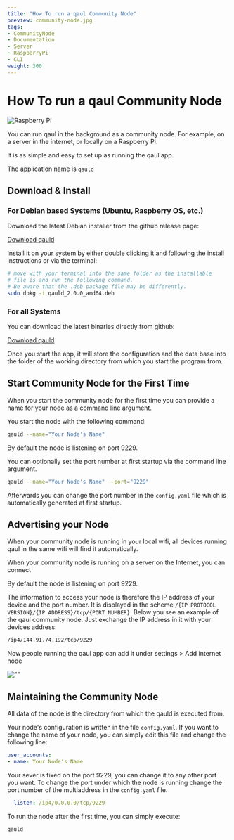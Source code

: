 ```yaml
---
title: "How To run a qaul Community Node"
preview: community-node.jpg
tags:
- CommunityNode
- Documentation
- Server
- RaspberryPi
- CLI
weight: 300
---
```


# How To run a qaul Community Node

![Raspberry Pi](community-node.jpg)

You can run qaul in the background as a community node. For example, on a server in the internet, or locally on a Raspberry Pi.

It is as simple and easy to set up as running the qaul app.

The application name is `qauld`

## Download & Install

### For Debian based Systems (Ubuntu, Raspberry OS, etc.)

Download the latest Debian installer from the github release page:

[Download qauld]

Install it on your system by either double clicking it and following the install instructions or via the terminal:

```bash
# move with your terminal into the same folder as the installable
# file is and run the following command.
# Be aware that the .deb package file may be differently.
sudo dpkg -i qauld_2.0.0_amd64.deb
```

### For all Systems

You can download the latest binaries directly from github:

[Download qauld]

Once you start the app, it will store the configuration and the data base into the folder of the working directory from which you start the program from.

## Start Community Node for the First Time

When you start the community node for the first time you can provide a name for your node as a command line argument.

You start the node with the following command:

```bash
qauld --name="Your Node's Name"
```

By default the node is listening on port 9229.

You can optionally set the port number at first startup via the command line argument.

```bash
qauld --name="Your Node's Name" --port="9229"
```

Afterwards you can change the port number in the `config.yaml` file which is automatically generated at first startup.

## Advertising your Node

When your community node is running in your local wifi, all devices running qaul in the same wifi will find it automatically.

When your community node is running on a server on the Internet, you can connect

By default the node is listening on port 9229.

The information to access your node is therefore the IP address of your device and the port number. It is displayed in the scheme `/{IP PROTOCOL VERSION}/{IP ADDRESS}/tcp/{PORT NUMBER}`.
Below you see an example of the qaul community node. Just exchange the IP address in it with your devices address:

```txt
/ip4/144.91.74.192/tcp/9229
```

Now people running the qaul app can add it under settings > Add internet node

![""](settings.png)

## Maintaining the Community Node

All data of the node is the directory from which the qauld is executed from.

Your node's configuration is written in the file `config.yaml`. If you want to change the name of your node, you can simply edit this file and change the following line:

```yaml
user_accounts:
- name: Your Node's Name
```

Your sever is fixed on the port 9229, you can change it to any other port you want.
To change the port under which the node is running change the port number of the multiaddress in the `config.yaml` file.

```yaml
  listen: /ip4/0.0.0.0/tcp/9229
```

To run the node after the first time, you can simply execute:

```bash
qauld
```

[Download qauld]: https://github.com/qaul/qaul.net/releases